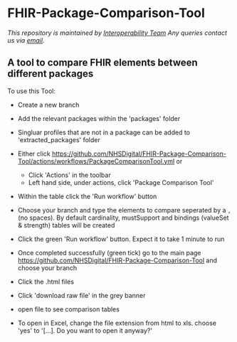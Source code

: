 # FHIR-Package-Comparison-Tool
*This repository is maintained by [Interoperability Team]( https://nhsd-confluence.digital.nhs.uk/pages/viewpage.action?spaceKey=IOPS&title=Interoperability+Standards) Any queries contact us via [email](interoperabilityteam@nhs.net).*

## A tool to compare FHIR elements between different packages

To use this Tool:

- Create a new branch
- Add the relevant packages within the 'packages' folder
- Singluar profiles that are not in a package can be added to 'extracted_packages' folder 
- Either click https://github.com/NHSDigital/FHIR-Package-Comparison-Tool/actions/workflows/PackageComparisonTool.yml or
  - Click 'Actions' in the toolbar 
  - Left hand side, under actions, click 'Package Comparison Tool'
- Within the table click the 'Run workflow' button
- Choose your branch and type the elements to compare seperated by a `,` (no spaces). By default cardinality, mustSupport and bindings (valueSet & strength) tables will be created
- Click the green 'Run workflow' button. Expect it to take 1 minute to run

- Once completed successfully (green tick) go to the main page https://github.com/NHSDigital/FHIR-Package-Comparison-Tool and choose your branch
- Click the .html files
- Click 'download raw file' in the grey banner
- open file to see comparison tables
- To open in Excel, change the file extension from html to xls. choose 'yes' to '[...]. Do you want to open it anyway?'
